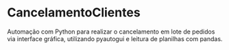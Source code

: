 # CancelamentoClientes
Automação com Python para realizar o cancelamento em lote de pedidos via interface gráfica, utilizando pyautogui e leitura de planilhas com pandas.
